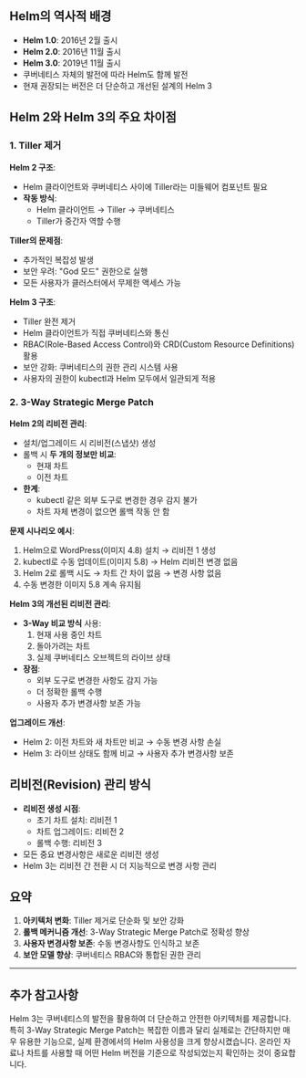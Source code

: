 ## Helm의 역사적 배경

- **Helm 1.0**: 2016년 2월 출시
- **Helm 2.0**: 2016년 11월 출시
- **Helm 3.0**: 2019년 11월 출시
- 쿠버네티스 자체의 발전에 따라 Helm도 함께 발전
- 현재 권장되는 버전은 더 단순하고 개선된 설계의 Helm 3

## Helm 2와 Helm 3의 주요 차이점

### 1. Tiller 제거

**Helm 2 구조**:

- Helm 클라이언트와 쿠버네티스 사이에 Tiller라는 미들웨어 컴포넌트 필요
- **작동 방식**:
    - Helm 클라이언트 → Tiller → 쿠버네티스
    - Tiller가 중간자 역할 수행

**Tiller의 문제점**:

- 추가적인 복잡성 발생
- 보안 우려: "God 모드" 권한으로 실행
- 모든 사용자가 클러스터에서 무제한 액세스 가능

**Helm 3 구조**:

- Tiller 완전 제거
- Helm 클라이언트가 직접 쿠버네티스와 통신
- RBAC(Role-Based Access Control)와 CRD(Custom Resource Definitions) 활용
- 보안 강화: 쿠버네티스의 권한 관리 시스템 사용
- 사용자의 권한이 kubectl과 Helm 모두에서 일관되게 적용

### 2. 3-Way Strategic Merge Patch

**Helm 2의 리비전 관리**:

- 설치/업그레이드 시 리비전(스냅샷) 생성
- 롤백 시 **두 개의 정보만 비교**:
    - 현재 차트
    - 이전 차트
- **한계**:
    - kubectl 같은 외부 도구로 변경한 경우 감지 불가
    - 차트 자체 변경이 없으면 롤백 작동 안 함

**문제 시나리오 예시**:

1. Helm으로 WordPress(이미지 4.8) 설치 → 리비전 1 생성
2. kubectl로 수동 업데이트(이미지 5.8) → Helm 리비전 변경 없음
3. Helm 2로 롤백 시도 → 차트 간 차이 없음 → 변경 사항 없음
4. 수동 변경한 이미지 5.8 계속 유지됨

**Helm 3의 개선된 리비전 관리**:

- **3-Way 비교 방식** 사용:
    1. 현재 사용 중인 차트
    2. 돌아가려는 차트
    3. 실제 쿠버네티스 오브젝트의 라이브 상태
- **장점**:
    - 외부 도구로 변경한 사항도 감지 가능
    - 더 정확한 롤백 수행
    - 사용자 추가 변경사항 보존 가능

**업그레이드 개선**:

- Helm 2: 이전 차트와 새 차트만 비교 → 수동 변경 사항 손실
- Helm 3: 라이브 상태도 함께 비교 → 사용자 추가 변경사항 보존

## 리비전(Revision) 관리 방식

- **리비전 생성 시점**:
    - 초기 차트 설치: 리비전 1
    - 차트 업그레이드: 리비전 2
    - 롤백 수행: 리비전 3
- 모든 중요 변경사항은 새로운 리비전 생성
- Helm 3는 리비전 간 전환 시 더 지능적으로 변경 사항 관리

## 요약

1. **아키텍처 변화**: Tiller 제거로 단순화 및 보안 강화
2. **롤백 메커니즘 개선**: 3-Way Strategic Merge Patch로 정확성 향상
3. **사용자 변경사항 보존**: 수동 변경사항도 인식하고 보존
4. **보안 모델 향상**: 쿠버네티스 RBAC와 통합된 권한 관리

---

## 추가 참고사항

Helm 3는 쿠버네티스의 발전을 활용하여 더 단순하고 안전한 아키텍처를 제공합니다. 특히 3-Way Strategic Merge Patch는 복잡한 이름과 달리 실제로는 간단하지만 매우 유용한 기능으로, 실제 환경에서의 Helm 사용성을 크게 향상시켰습니다. 온라인 자료나 차트를 사용할 때 어떤 Helm 버전을 기준으로 작성되었는지 확인하는 것이 중요합니다.